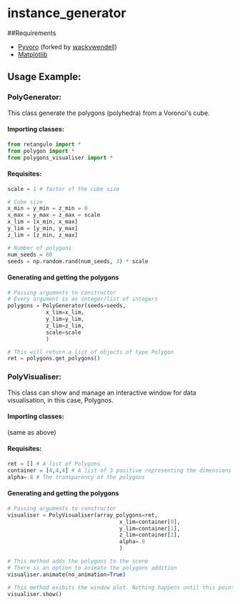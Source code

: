 instance_generator
===

##Requirements

* [Pyvoro](https://github.com/wackywendell/pyvoro/) (forked by [wackywendell](wackywendell))
* [Matplotlib](https://matplotlib.org/)


## Usage Example:
### PolyGenerator:

This class generate the polygons (polyhedra) from a Voronoi's cube.

#### Importing classes:
```python
from retangulo import *
from polygon import *
from polygons_visualiser import *
```

#### Requisites:

```python
scale = 1 # factor of the cube size

# Cube size
x_min = y_min = z_min = 0
x_max = y_max = z_max = scale
x_lim = [x_min, x_max]
y_lim = [y_min, y_max]
z_lim = [z_min, z_max]

# Number of polygons
num_seeds = 60
seeds = np.random.rand(num_seeds, 3) * scale

```

#### Generating and getting the polygons

```python
# Passing arguments to constructor
# Every argument is an integer/list of integers
polygons = PolyGenerator(seeds=seeds,
			x_lim=x_lim,
			y_lim=y_lim,
			z_lim=z_lim,
			scale=scale
			)

# This will return a list of objects of type Polygon
ret = polygons.get_polygons()

```


### PolyVisualiser:

This class can show and manage an 
interactive window for data visualisation, in this case, Polygnos.

#### Importing classes:
(same as above)

#### Requisites:

```python
ret = [] # A list of Polygons
container = [4,4,4] # A list of 3 positive representing the dimensions of the visualization area
alpha=.8 # The transparency of the polygons
```

#### Generating and getting the polygons

```python
# Passing arguments to constructor
visualiser = PolyVisualiser(array_polygons=ret,
                                   x_lim=container[0],
                                   y_lim=container[1],
                                   z_lim=container[2],
                                   alpha=.8
                                   )

# This method adds the polygons to the scene
# There is an option to animate the polygons addition
visualiser.animate(no_animation=True)

# This method exibits the window plot. Nothing happens until this point
visualiser.show()

```


